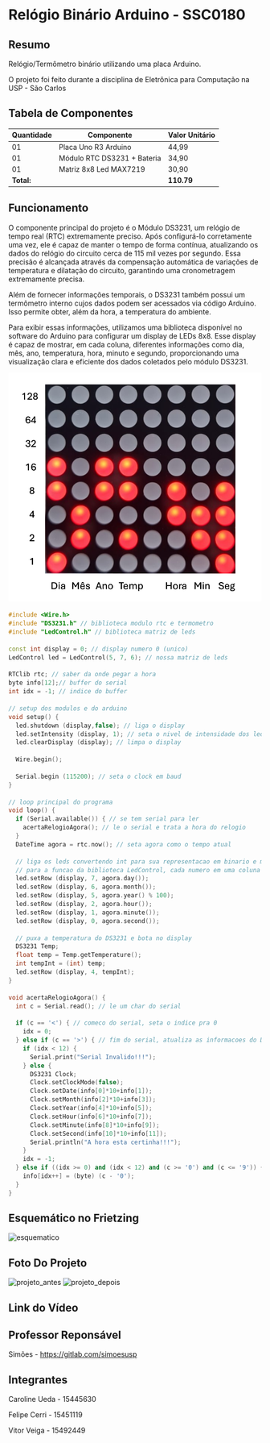 # Relógio Binário Arduino - SSC0180

## Resumo
Relógio/Termômetro binário utilizando uma placa Arduino.

O projeto foi feito durante a disciplina de Eletrônica para Computação na USP - São Carlos

## Tabela de Componentes
| Quantidade | Componente | Valor Unitário |
|------------|------------|-------|
| 01 | Placa Uno R3 Arduino | 44,99 |
| 01 | Módulo RTC DS3231 + Bateria | 34,90 |
| 01 | Matriz 8x8 Led MAX7219 | 30,90 |
|**Total:** |  | **110.79** |

## Funcionamento
O componente principal do projeto é o Módulo DS3231, um relógio de tempo real (RTC) extremamente preciso. Após configurá-lo corretamente uma vez, ele é capaz de manter o tempo de forma contínua, atualizando os dados do relógio do circuito cerca de 115 mil vezes por segundo. Essa precisão é alcançada através da compensação automática de variações de temperatura e dilatação do circuito, garantindo uma cronometragem extremamente precisa.

Além de fornecer informações temporais, o DS3231 também possui um termômetro interno cujos dados podem ser acessados via código Arduino. Isso permite obter, além da hora, a temperatura do ambiente.

Para exibir essas informações, utilizamos uma biblioteca disponível no software do Arduino para configurar um display de LEDs 8x8. Esse display é capaz de mostrar, em cada coluna, diferentes informações como dia, mês, ano, temperatura, hora, minuto e segundo, proporcionando uma visualização clara e eficiente dos dados coletados pelo módulo DS3231.

![display](display.png)

```cpp
#include <Wire.h>
#include "DS3231.h" // biblioteca modulo rtc e termometro
#include "LedControl.h" // biblioteca matriz de leds

const int display = 0; // display numero 0 (unico)
LedControl led = LedControl(5, 7, 6); // nossa matriz de leds

RTClib rtc; // saber da onde pegar a hora
byte info[12];// buffer do serial
int idx = -1; // indice do buffer

// setup dos modulos e do arduino
void setup() {
  led.shutdown (display,false); // liga o display
  led.setIntensity (display, 1); // seta o nivel de intensidade dos leds
  led.clearDisplay (display); // limpa o display
 
  Wire.begin();
 
  Serial.begin (115200); // seta o clock em baud
}

// loop principal do programa
void loop() {
  if (Serial.available()) { // se tem serial para ler
    acertaRelogioAgora(); // le o serial e trata a hora do relogio
  }
  DateTime agora = rtc.now(); // seta agora como o tempo atual
  
  // liga os leds convertendo int para sua representacao em binario e mandando
  // para a funcao da biblioteca LedControl, cada numero em uma coluna
  led.setRow (display, 7, agora.day());
  led.setRow (display, 6, agora.month());
  led.setRow (display, 5, agora.year() % 100);
  led.setRow (display, 2, agora.hour());
  led.setRow (display, 1, agora.minute());
  led.setRow (display, 0, agora.second());

  // puxa a temperatura do DS3231 e bota no display
  DS3231 Temp;
  float temp = Temp.getTemperature();
  int tempInt = (int) temp;
  led.setRow (display, 4, tempInt);
}

void acertaRelogioAgora() {
  int c = Serial.read(); // le um char do serial

  if (c == '<') { // comeco do serial, seta o indice pra 0
    idx = 0;
  } else if (c == '>') { // fim do serial, atualiza as informacoes do DS3231
    if (idx < 12) {
      Serial.print("Serial Invalido!!!");
    } else {
      DS3231 Clock;
      Clock.setClockMode(false);
      Clock.setDate(info[0]*10+info[1]);
      Clock.setMonth(info[2]*10+info[3]);
      Clock.setYear(info[4]*10+info[5]);
      Clock.setHour(info[6]*10+info[7]);
      Clock.setMinute(info[8]*10+info[9]);
      Clock.setSecond(info[10]*10+info[11]);
      Serial.println("A hora esta certinha!!!");
    }
    idx = -1;
  } else if ((idx >= 0) and (idx < 12) and (c >= '0') and (c <= '9')) { // guarda os numeros do serial em um vetor
    info[idx++] = (byte) (c - '0');
  }
}
```

## Esquemático no Frietzing
![esquematico]()

## Foto Do Projeto
![projeto_antes]()
![projeto_depois]()

## Link do Vídeo

## Professor Reponsável
Simões - https://gitlab.com/simoesusp

## Integrantes
Caroline Ueda - 15445630

Felipe Cerri - 15451119

Vitor Veiga - 15492449
